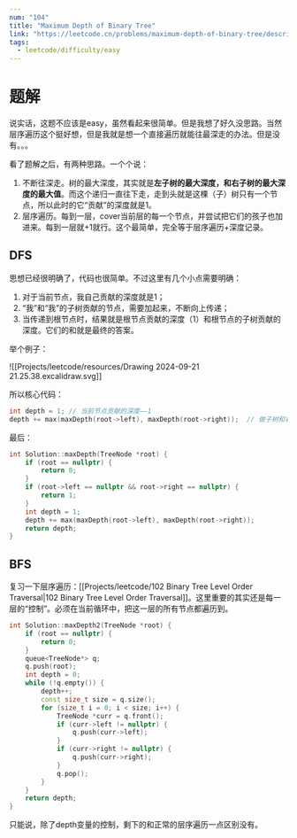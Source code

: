 ```yaml
---
num: "104"
title: "Maximum Depth of Binary Tree"
link: "https://leetcode.cn/problems/maximum-depth-of-binary-tree/description/"
tags:
  - leetcode/difficulty/easy
---
```


# 题解

说实话，这题不应该是easy，虽然看起来很简单。但是我想了好久没思路。当然层序遍历这个挺好想，但是我就是想一个直接遍历就能往最深走的办法。但是没有。。。

看了题解之后，有两种思路。一个个说：

1. 不断往深走。树的最大深度，其实就是**左子树的最大深度，和右子树的最大深度的最大值**。而这个递归一直往下走，走到头就是这棵（子）树只有一个节点，所以此时的它“贡献”的深度就是1。
2. 层序遍历。每到一层，cover当前层的每一个节点，并尝试把它们的孩子也加进来。每到一层就+1就行。这个最简单，完全等于层序遍历+深度记录。

## DFS

思想已经很明确了，代码也很简单。不过这里有几个小点需要明确：

1. 对于当前节点，我自己贡献的深度就是1；
2. “我”和“我”的子树贡献的节点，需要加起来，不断向上传递；
3. 当传递到根节点时，结果就是根节点贡献的深度（1）和根节点的子树贡献的深度。它们的和就是最终的答案。

举个例子：

![[Projects/leetcode/resources/Drawing 2024-09-21 21.25.38.excalidraw.svg]]

所以核心代码：

```cpp
int depth = 1; // 当前节点贡献的深度——1
depth += max(maxDepth(root->left), maxDepth(root->right));  // 做子树和右子树的最大值为子树贡献的深度
```

最后：

```cpp
int Solution::maxDepth(TreeNode *root) {
    if (root == nullptr) {
        return 0;
    }
    if (root->left == nullptr && root->right == nullptr) {
        return 1;
    }
    int depth = 1;
    depth += max(maxDepth(root->left), maxDepth(root->right));
    return depth;
}
```

## BFS

复习一下层序遍历：[[Projects/leetcode/102 Binary Tree Level Order Traversal|102 Binary Tree Level Order Traversal]]。这里重要的其实还是每一层的“控制”。必须在当前循环中，把这一层的所有节点都遍历到。

```cpp
int Solution::maxDepth2(TreeNode *root) {
    if (root == nullptr) {
        return 0;
    }
    queue<TreeNode*> q;
    q.push(root);
    int depth = 0;
    while (!q.empty()) {
        depth++;
        const size_t size = q.size();
        for (size_t i = 0; i < size; i++) {
            TreeNode *curr = q.front();
            if (curr->left != nullptr) {
                q.push(curr->left);
            }
            if (curr->right != nullptr) {
                q.push(curr->right);
            }
            q.pop();
        }
    }
    return depth;
}
```

只能说，除了depth变量的控制，剩下的和正常的层序遍历一点区别没有。
